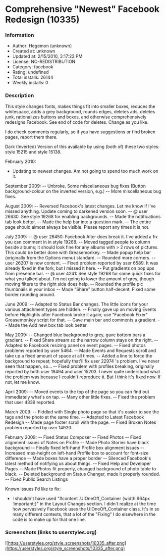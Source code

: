 # Comprehensive "Newest" Facebook Redesign (10335)

### Information
- Author: Hegemon (unknown)
- Created at: unknown
- Updated at: 2/15/2010, 3:17:22 PM
- License: NO-REDISTRIBUTION
- Category: facebook
- Rating: undefined
- Total installs: 26144
- Weekly installs: 0


### Description
This style changes fonts, makes things fit into smaller boxes, reduces the whitespace, adds a grey background, rounds edges, deletes ads, deletes junk, rationalizes buttons and boxes, and otherwise comprehensively redesigns Facebook. See end of code for deletes. Change as you like.

I do check comments regularly, so if you have suggestions or find broken pages, report them there. 

Dark (Inverted) Version of this available by using (both of) these two styles: style 15215 and style 15138. 

February 2010:
- Updating to newest changes. Am not going to spend too much work on it.

September 2009:
-- Unbroke. Some miscellaneous bug fixes (Button background-colour on the inverted version, e.g.)
-- More miscellaneous bug fixes.

August 2009:
-- Reversed Facebook's latest changes. Let me know if I've missed anything. Update coming to darkened version soon.
-- @ user 26630. See style 19268 for enabling backgrounds.
-- Made the notifications tab look better.
-- Made the help bar into a question mark. 
-- The entire page should almost always be visible. Please report any times it is not.

July 2009:
-- @ user 26450: Facebook Alter does break it. I've added a fix you can comment in in style 19268.
-- Moved tagged people to column beside albums; it should look fine for any albums with > 2 rows of pictures. This could be better done with Greasemonkey.
-- Made popup help bar (originally from the Options menu) standard.
-- Rounded more corners.
-- user 26207 is now content.
-- Fixed problem reported by user 6589. It was already fixed in the fork, but I missed it here.
-- Put gradients on pop ups from presence bar.
-- @ user 4241: See style 19268 for some quick fixes for what you talked about. I'm not going to lower the amount of grey, though moving filters to the right side does help.
-- Rounded the profile pic thumbnails in your inbox
-- Made "Share" button half-decent. Fixed some border rounding around.

June 2009:
-- Adapted to Status Bar changes. The little icons for your various attachment types are hidden. 
-- Finally gave up on moving Events before Highlights after Facebook broke it again; use "Facebook Fixer" Greasemonkey script for that.
-- Gave main bar and comments a gradient. 
-- Made the Add new box tab look better.

May 2009:
-- Changed blue background to grey, gave bottom bars a gradient.
-- Fixed Share stream so the narrow column stays on the right.
-- Adapted to Facebook resizing panel on event pages.
-- Fixed photos problems reported by user 5464.
-- Made Events and Requests scroll and take up a fixed amount of space at all times. 
-- Added a line to force the background to repeat; hopefully that'll fix user 22974 's problem. I've never seen that happen, so... 
-- Fixed problem with profiles breaking, originally reported by both user 19494 and user 15203. I never quite understood what the problem was because I couldn't reproduce it. But I think it's fixed now. If not, let me know. 

April 2009:
-- Moved events to the top of the page so you can find out immediately what's on tap.
-- Many other little fixes.
-- Fixed the problem that user 4339 reported. 

March 2009:
-- Fiddled with Single photo page so that it's easier to see the tags and the photo at the same time. 
-- Adapted to Latest Facebook Redesign
-- Made page footer scroll with the page.
-- Fixed Broken Notes problem reported by user 14920.

February 2009:
-- Fixed Status Composer
-- Fixed Photos
-- Fixed alignment issues of Notes on Profile
-- Made Photo Stories have black background
-- Finally fixed left-hand Profile box alignment issues
-- Increased max-height on left-hand Profile box to account for font-size difference
-- Made boxes have a proper border
-- Silenced Facebook's latest method of notifying us about things.
-- Fixed Help and Developer Pages
-- Made Photos fit properly, changed background of photo table to black. 
-- Deleted background on Status Changer, made it properly rounded.
-- Fixed Public Search Listings


Known issues I'd like to fix: 
 - I shouldn't have used "#content .UIOneOff_Container {width:964px !important;}" in the Layout Changes section. I didn't realize at the time how pervasively Facebook uses the UIOneOff_Container class. It's in so many different contexts, that a lot of the "Fixing" I do elsewhere in the code is to make up for that one line.


### Screenshots (links to userstyles.org)
![https://userstyles.org/style_screenshots/10335_after.png](https://userstyles.org/style_screenshots/10335_after.png)


